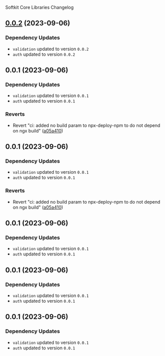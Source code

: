 Softkit Core Libraries Changelog
## [0.0.2](https://github.com/saas-buildkit/saas-buildkit-core/compare/health-check-0.0.1...health-check-0.0.2) (2023-09-06)

### Dependency Updates

* `validation` updated to version `0.0.2`
* `auth` updated to version `0.0.2`
## 0.0.1 (2023-09-06)

### Dependency Updates

* `validation` updated to version `0.0.1`
* `auth` updated to version `0.0.1`

### Reverts

* Revert "ci: added no build param to npx-deploy-npm to do not depend on ngx build" ([a05a410](https://github.com/saas-buildkit/saas-buildkit-core/commit/a05a41073965039dd9656840a80144dcd6b4e180))

## 0.0.1 (2023-09-06)

### Dependency Updates

* `validation` updated to version `0.0.1`
* `auth` updated to version `0.0.1`

### Reverts

* Revert "ci: added no build param to npx-deploy-npm to do not depend on ngx build" ([a05a410](https://github.com/saas-buildkit/saas-buildkit-core/commit/a05a41073965039dd9656840a80144dcd6b4e180))

## 0.0.1 (2023-09-06)

### Dependency Updates

* `validation` updated to version `0.0.1`
* `auth` updated to version `0.0.1`
## 0.0.1 (2023-09-06)

### Dependency Updates

* `validation` updated to version `0.0.1`
* `auth` updated to version `0.0.1`
## 0.0.1 (2023-09-06)

### Dependency Updates

* `validation` updated to version `0.0.1`
* `auth` updated to version `0.0.1`

